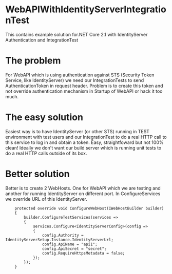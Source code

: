 # WebAPIWithIdentityServerIntegrationTest
This contains example solution for.NET Core 2.1 with IdentityServer Authentication and IntegrationTest

# The problem
For WebAPI which is using authentication against STS (Security Token Service, like IdentityServer) we need our IntegrationTests to send AuthenticationToken in request header. Problem is to create this token and not override authentication mechanism in Startup of WebAPI or hack it too much.

# The easy solution
Easiest way is to have IdentityServer (or other STS) running in TEST environment with test users and our IntegrationTest to do a real HTTP call to this service to log in and obtain a token. Easy, straightfoward but not 100% clean! Ideally we don't want our build server which is running unit tests to do a real HTTP calls outside of its box.

# Better solution
Better is to create 2 WebHosts. One for WebAPI which we are testing and another for running IdentityServer on different port. In ConfigureServices we override URL of this IdentityServer.

        protected override void ConfigureWebHost(IWebHostBuilder builder)
        {
            builder.ConfigureTestServices(services =>
            {
                services.Configure<IdentityServerConfig>(config =>
                {
                    config.Authority = IdentityServerSetup.Instance.IdentityServerUrl;
                    config.ApiName = "api1";
                    config.ApiSecret = "secret";
                    config.RequireHttpsMetadata = false;
                });
            });
        }
